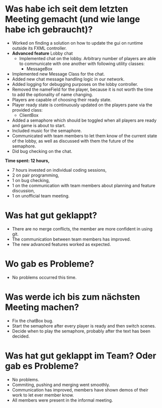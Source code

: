 # Was habe ich seit dem letzten Meeting gemacht (und wie lange habe ich gebraucht)?

- Worked on finding a solution on how to update the gui on runtime outside its FXML controller.
- **Advanced feature** Lobby chat
    - Implemented chat on the lobby. Arbitrary number of players are able to communicate with one another with following utility classes:
        -  MessageBox
- Implemented new Message Class for the chat.
- Added new chat message handling logic in our network.
- Added logging for debugging purposes on the lobby controller.
- Removed the nameField for the player, because it is not worth the time to add the optionality of name changing.
- Players are capable of choosing their ready state.
- Player ready state is continuously updated on the players pane via the provided class:
    - ClientBox
- Added a semaphore which should be toggled when all players are ready and game is about to start.
- Included music for the semaphore.
- Communicated with team members to let them know of the current state of the lobby, as well as discussed with them the future of the semaphore.
- Did bug checking on the chat.

**Time spent: 12 hours,**
- 7 hours invested on individual coding sessions,
- 2 on pair programming,
- 1 on bug checking,
- 1 on the communication with team members about planning and feature discussion,
- 1 on unofficial team meeting.

# Was hat gut geklappt?
- There are no merge conflicts, the member are more confident in using git.
- The communication between team members has improved.
- The new advanced features worked as expected.

# Wo gab es Probleme?
- No problems occurred this time.

# Was werde ich bis zum nächsten Meeting machen?
- Fix the chatBox bug.
- Start the semaphore after every player is ready and then switch scenes.
- Decide when to play the semaphore, probably after the text has been decided.

# Was hat gut geklappt im Team? Oder gab es Probleme?
- No problems.
- Commiting, pushing and merging went smoothly.
- Communication has improved, members have shown demos of their work to let ever member know.
- All members were present in the informal meeting.